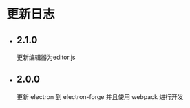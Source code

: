 # 更新日志

- ## 2.1.0  
    更新编辑器为editor.js

- ## 2.0.0  
    更新 electron 到 electron-forge 并且使用 webpack 进行开发
